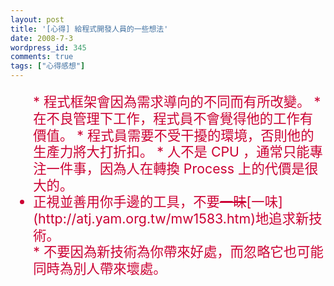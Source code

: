 ```yaml
---
layout: post
title: '[心得] 給程式開發人員的一些想法'
date: 2008-7-3
wordpress_id: 345
comments: true
tags: ["心得感想"]
---
```

<ul style="font-size:16pt;color:#CC0033;line-height:20pt;">
* 程式框架會因為需求導向的不同而有所改變。
* 在不良管理下工作，程式員不會覺得他的工作有價值。 
* 程式員需要不受干擾的環境，否則他的生產力將大打折扣。 
* 人不是 CPU ，通常只能專注一件事，因為人在轉換 Process 上的代價是很大的。 
<li>正視並善用你手邊的工具，不要<del>一昧</del>[一味](http://atj.yam.org.tw/mw1583.htm)地追求新技術。 </li>
* 不要因為新技術為你帶來好處，而忽略它也可能同時為別人帶來壞處。 

